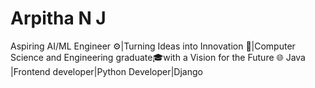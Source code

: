 # Arpitha N J
Aspiring AI/ML Engineer ⚙️|Turning Ideas into Innovation 💭|Computer Science and Engineering graduate🎓with a Vision for the Future 🌐 Java |Frontend developer|Python Developer|Django
